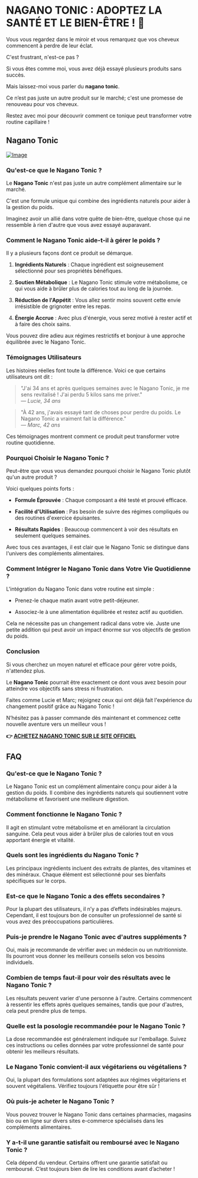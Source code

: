 # NAGANO TONIC : ADOPTEZ LA SANTÉ ET LE BIEN-ÊTRE ! 🌱

Vous vous regardez dans le miroir et vous remarquez que vos cheveux commencent à perdre de leur éclat. 

C'est frustrant, n'est-ce pas ? 

Si vous êtes comme moi, vous avez déjà essayé plusieurs produits sans succès. 

Mais laissez-moi vous parler du **nagano tonic**. 

Ce n’est pas juste un autre produit sur le marché; c'est une promesse de renouveau pour vos cheveux. 

Restez avec moi pour découvrir comment ce tonique peut transformer votre routine capillaire !

## Nagano Tonic

[![Image](https://leanbodytonic.com/affiliates/images/bximg-6.jpg?v1)](https://gchaffi.com/Ax0pGy87)

### Qu'est-ce que le Nagano Tonic ?

Le **Nagano Tonic** n'est pas juste un autre complément alimentaire sur le marché. 

C'est une formule unique qui combine des ingrédients naturels pour aider à la gestion du poids. 

Imaginez avoir un allié dans votre quête de bien-être, quelque chose qui ne ressemble à rien d'autre que vous avez essayé auparavant.

### Comment le Nagano Tonic aide-t-il à gérer le poids ?

Il y a plusieurs façons dont ce produit se démarque.

1. **Ingrédients Naturels** : Chaque ingrédient est soigneusement sélectionné pour ses propriétés bénéfiques.
  
2. **Soutien Métabolique** : Le Nagano Tonic stimule votre métabolisme, ce qui vous aide à brûler plus de calories tout au long de la journée.

3. **Réduction de l'Appétit** : Vous allez sentir moins souvent cette envie irrésistible de grignoter entre les repas.

4. **Énergie Accrue** : Avec plus d'énergie, vous serez motivé à rester actif et à faire des choix sains.

Vous pouvez dire adieu aux régimes restrictifs et bonjour à une approche équilibrée avec le Nagano Tonic.

### Témoignages Utilisateurs

Les histoires réelles font toute la différence. Voici ce que certains utilisateurs ont dit :

> "J'ai 34 ans et après quelques semaines avec le Nagano Tonic, je me sens revitalisé ! J'ai perdu 5 kilos sans me priver."  
> — *Lucie, 34 ans*

> "À 42 ans, j'avais essayé tant de choses pour perdre du poids. Le Nagano Tonic a vraiment fait la différence."  
> — *Marc, 42 ans*

Ces témoignages montrent comment ce produit peut transformer votre routine quotidienne.

### Pourquoi Choisir le Nagano Tonic ?

Peut-être que vous vous demandez pourquoi choisir le Nagano Tonic plutôt qu'un autre produit ? 

Voici quelques points forts :

- **Formule Éprouvée** : Chaque composant a été testé et prouvé efficace.
  
- **Facilité d'Utilisation** : Pas besoin de suivre des régimes compliqués ou des routines d'exercice épuisantes.
  
- **Résultats Rapides** : Beaucoup commencent à voir des résultats en seulement quelques semaines.

Avec tous ces avantages, il est clair que le Nagano Tonic se distingue dans l'univers des compléments alimentaires.

### Comment Intégrer le Nagano Tonic dans Votre Vie Quotidienne ?

L'intégration du Nagano Tonic dans votre routine est simple :

- Prenez-le chaque matin avant votre petit-déjeuner.
  
- Associez-le à une alimentation équilibrée et restez actif au quotidien.

Cela ne nécessite pas un changement radical dans votre vie. Juste une petite addition qui peut avoir un impact énorme sur vos objectifs de gestion du poids.

### Conclusion

Si vous cherchez un moyen naturel et efficace pour gérer votre poids, n'attendez plus. 

Le **Nagano Tonic** pourrait être exactement ce dont vous avez besoin pour atteindre vos objectifs sans stress ni frustration.

Faites comme Lucie et Marc; rejoignez ceux qui ont déjà fait l'expérience du changement positif grâce au Nagano Tonic !

N’hésitez pas à passer commande dès maintenant et commencez cette nouvelle aventure vers un meilleur vous !



**👉 [ACHETEZ NAGANO TONIC SUR LE SITE OFFICIEL](https://gchaffi.com/Ax0pGy87)**

## FAQ

### Qu'est-ce que le Nagano Tonic ?
Le Nagano Tonic est un complément alimentaire conçu pour aider à la gestion du poids. Il combine des ingrédients naturels qui soutiennent votre métabolisme et favorisent une meilleure digestion.

### Comment fonctionne le Nagano Tonic ?
Il agit en stimulant votre métabolisme et en améliorant la circulation sanguine. Cela peut vous aider à brûler plus de calories tout en vous apportant énergie et vitalité.

### Quels sont les ingrédients du Nagano Tonic ?
Les principaux ingrédients incluent des extraits de plantes, des vitamines et des minéraux. Chaque élément est sélectionné pour ses bienfaits spécifiques sur le corps.

### Est-ce que le Nagano Tonic a des effets secondaires ?
Pour la plupart des utilisateurs, il n’y a pas d’effets indésirables majeurs. Cependant, il est toujours bon de consulter un professionnel de santé si vous avez des préoccupations particulières.

### Puis-je prendre le Nagano Tonic avec d'autres suppléments ?
Oui, mais je recommande de vérifier avec un médecin ou un nutritionniste. Ils pourront vous donner les meilleurs conseils selon vos besoins individuels.

### Combien de temps faut-il pour voir des résultats avec le Nagano Tonic ?
Les résultats peuvent varier d'une personne à l'autre. Certains commencent à ressentir les effets après quelques semaines, tandis que pour d'autres, cela peut prendre plus de temps.

### Quelle est la posologie recommandée pour le Nagano Tonic ?
La dose recommandée est généralement indiquée sur l'emballage. Suivez ces instructions ou celles données par votre professionnel de santé pour obtenir les meilleurs résultats.

### Le Nagano Tonic convient-il aux végétariens ou végétaliens ?
Oui, la plupart des formulations sont adaptées aux régimes végétariens et souvent végétaliens. Vérifiez toujours l'étiquette pour être sûr !

### Où puis-je acheter le Nagano Tonic ?
Vous pouvez trouver le Nagano Tonic dans certaines pharmacies, magasins bio ou en ligne sur divers sites e-commerce spécialisés dans les compléments alimentaires.

### Y a-t-il une garantie satisfait ou remboursé avec le Nagano Tonic ?
Cela dépend du vendeur. Certains offrent une garantie satisfait ou remboursé. C’est toujours bien de lire les conditions avant d’acheter !